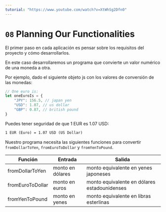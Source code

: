 ```yaml
---
tutorial: "https://www.youtube.com/watch?v=XtWhSg2Dfn0"
---
```


# `08` Planning Our Functionalities

El primer paso en cada aplicación es pensar sobre los requisitos del proyecto y cómo desarrollarlos.

En este caso desarrollaremos un programa que convierte un valor numérico de una moneda a otra.

Por ejemplo, dado el siguiente objeto js con los valores de conversión de las monedas:

```js
// One euro is:
let oneEuroIs = {
    "JPY": 156.5, // japan yen
    "USD": 1.07, // us dollar
    "GBP": 0.87, // british pound
}
```

Puedes tener seguridad de que 1 EUR es 1.07 USD:

```txt
1 EUR (Euro) = 1.07 USD (US Dollar)
```

Nuestro programa necesita las siguientes funciones para convertir `fromDollarToYen`, `fromEuroToDollar` y `fromYenToPound`.

| Función           | Entrada            | Salida                                       |
| ----------------- | ------------------ | -------------------------------------------- |
| fromDollarToYen   | monto en dólares   | monto equivalente en yenes japoneses         |
| fromEuroToDollar  | monto en euros     | monto equivalente en dólares estadounidenses |
| fromYenToPound    | monto en yenes     | monto equivalente en libras esterlinas       |
